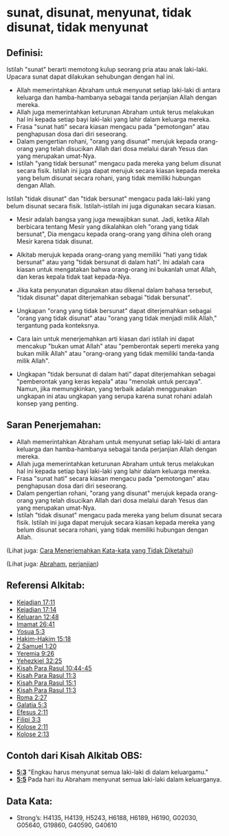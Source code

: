 # sunat, disunat, menyunat, tidak disunat, tidak menyunat

## Definisi:

Istilah "sunat" berarti memotong kulup seorang pria atau anak laki-laki. Upacara sunat dapat dilakukan sehubungan dengan hal ini.

* Allah memerintahkan Abraham untuk menyunat setiap laki-laki di antara keluarga dan hamba-hambanya sebagai tanda perjanjian Allah dengan mereka.
* Allah juga memerintahkan keturunan Abraham untuk terus melakukan hal ini kepada setiap bayi laki-laki yang lahir dalam keluarga mereka.
* Frasa "sunat hati" secara kiasan mengacu pada "pemotongan" atau penghapusan dosa dari diri seseorang.
* Dalam pengertian rohani, "orang yang disunat" merujuk kepada orang-orang yang telah disucikan Allah dari dosa melalui darah Yesus dan yang merupakan umat-Nya.
* Istilah "yang tidak bersunat" mengacu pada mereka yang belum disunat secara fisik. Istilah ini juga dapat merujuk secara kiasan kepada mereka yang belum disunat secara rohani, yang tidak memiliki hubungan dengan Allah.

Istilah "tidak disunat" dan "tidak bersunat" mengacu pada laki-laki yang belum disunat secara fisik. Istilah-istilah ini juga digunakan secara kiasan.

* Mesir adalah bangsa yang juga mewajibkan sunat. Jadi, ketika Allah berbicara tentang Mesir yang dikalahkan oleh "orang yang tidak bersunat", Dia mengacu kepada orang-orang yang dihina oleh orang Mesir karena tidak disunat.
* Alkitab merujuk kepada orang-orang yang memiliki "hati yang tidak bersunat" atau yang "tidak bersunat di dalam hati". Ini adalah cara kiasan untuk mengatakan bahwa orang-orang ini bukanlah umat Allah, dan keras kepala tidak taat kepada-Nya.

* Jika kata penyunatan digunakan atau dikenal dalam bahasa tersebut, "tidak disunat" dapat diterjemahkan sebagai "tidak bersunat".
* Ungkapan "orang yang tidak bersunat" dapat diterjemahkan sebagai "orang yang tidak disunat" atau "orang yang tidak menjadi milik Allah," tergantung pada konteksnya.
* Cara lain untuk menerjemahkan arti kiasan dari istilah ini dapat mencakup "bukan umat Allah" atau "pemberontak seperti mereka yang bukan milik Allah" atau "orang-orang yang tidak memiliki tanda-tanda milik Allah".
* Ungkapan "tidak bersunat di dalam hati" dapat diterjemahkan sebagai "pemberontak yang keras kepala" atau "menolak untuk percaya". Namun, jika memungkinkan, yang terbaik adalah menggunakan ungkapan ini atau ungkapan yang serupa karena sunat rohani adalah konsep yang penting.

## Saran Penerjemahan:

* Allah memerintahkan Abraham untuk menyunat setiap laki-laki di antara keluarga dan hamba-hambanya sebagai tanda perjanjian Allah dengan mereka.
* Allah juga memerintahkan keturunan Abraham untuk terus melakukan hal ini kepada setiap bayi laki-laki yang lahir dalam keluarga mereka.
* Frasa "sunat hati" secara kiasan mengacu pada "pemotongan" atau penghapusan dosa dari diri seseorang.
* Dalam pengertian rohani, "orang yang disunat" merujuk kepada orang-orang yang telah disucikan Allah dari dosa melalui darah Yesus dan yang merupakan umat-Nya.
* Istilah "tidak disunat" mengacu pada mereka yang belum disunat secara fisik. Istilah ini juga dapat merujuk secara kiasan kepada mereka yang belum disunat secara rohani, yang tidak memiliki hubungan dengan Allah.

(Lihat juga: [Cara Menerjemahkan Kata-kata yang Tidak Diketahui](rc://en/ta/man/translate/translate-unknown))

(Lihat juga: [Abraham](../names/abraham.md), [perjanjian](../kt/covenant.md))

## Referensi Alkitab:

* [Kejadian 17:11](rc://en/tn/help/gen/17/11)
* [Kejadian 17:14](rc://en/tn/help/gen/17/14)
* [Keluaran 12:48](rc://en/tn/help/exo/12/48)
* [Imamat 26:41](rc://en/tn/help/lev/26/41)
* [Yosua 5:3](rc://en/tn/help/jos/05/03)
* [Hakim-Hakim 15:18](rc://en/tn/help/jdg/15/18)
* [2 Samuel 1:20](rc://en/tn/help/2sa/01/20)
* [Yeremia 9:26](rc://en/tn/help/jer/09/26)
* [Yehezkiel 32:25](rc://en/tn/help/ezk/32/25)
* [Kisah Para Rasul 10:44-45](rc://en/tn/help/act/10/44)
* [Kisah Para Rasul 11:3](rc://en/tn/help/act/11/03)
* [Kisah Para Rasul 15:1](rc://en/tn/help/act/15/01)
* [Kisah Para Rasul 11:3](rc://en/tn/help/act/11/03)
* [Roma 2:27](rc://en/tn/help/rom/02/27)
* [Galatia 5:3](rc://en/tn/help/gal/05/03)
* [Efesus 2:11](rc://en/tn/help/eph/02/11)
* [Filipi 3:3](rc://en/tn/help/php/03/03)
* [Kolose 2:11](rc://en/tn/help/col/02/11)
* [Kolose 2:13](rc://en/tn/help/col/02/13)

## Contoh dari Kisah Alkitab OBS:

* __[5:3](rc://en/tn/help/obs/05/03)__ "Engkau harus menyunat semua laki-laki di dalam keluargamu."
* __[5:5](rc://en/tn/help/obs/05/05)__ Pada hari itu Abraham menyunat semua laki-laki dalam keluarganya.

## Data Kata:

* Strong’s: H4135, H4139, H5243, H6188, H6189, H6190, G02030, G05640, G19860, G40590, G40610
